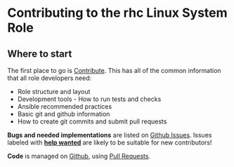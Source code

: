 Contributing to the rhc Linux System Role
=========================================

Where to start
--------------

The first place to go is [Contribute](https://linux-system-roles.github.io/contribute.html).
This has all of the common information that all role developers need:

* Role structure and layout
* Development tools - How to run tests and checks
* Ansible recommended practices
* Basic git and github information
* How to create git commits and submit pull requests

**Bugs and needed implementations** are listed on
[Github Issues](https://github.com/linux-system-roles/rhc/issues).
Issues labeled with
[**help wanted**](https://github.com/linux-system-roles/rhc/issues?q=is%3Aissue+is%3Aopen+label%3A%22help+wanted%22)
are likely to be suitable for new contributors!

**Code** is managed on [Github](https://github.com/linux-system-roles/rhc), using
[Pull Requests](https://help.github.com/en/github/collaborating-with-issues-and-pull-requests/about-pull-requests).


